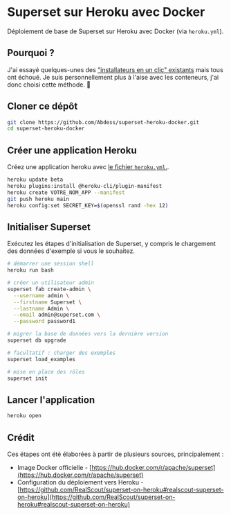 # Superset sur Heroku avec Docker

Déploiement de base de Superset sur Heroku avec Docker (via `heroku.yml`).

## Pourquoi ?

J'ai essayé quelques-unes des ["installateurs en un clic" existants](https://github.com/RealScout/superset-on-heroku#realscout-superset-on-heroku) mais tous ont échoué. Je suis personnellement plus à l'aise avec les conteneurs, j'ai donc choisi cette méthode. 🤷

## Cloner ce dépôt

```sh
git clone https://github.com/Abdess/superset-heroku-docker.git
cd superset-heroku-docker
```

## Créer une application Heroku

Créez une application heroku avec [le fichier `heroku.yml`.](https://devcenter.heroku.com/articles/build-docker-images-heroku-yml#creating-your-app-from-setup).

```sh
heroku update beta
heroku plugins:install @heroku-cli/plugin-manifest
heroku create VOTRE_NOM_APP --manifest
git push heroku main
heroku config:set SECRET_KEY=$(openssl rand -hex 12)
```

## Initialiser Superset

Exécutez les étapes d'initialisation de Superset, y compris le chargement des données d'exemple si vous le souhaitez.

```sh
# démarrer une session shell
heroku run bash

# créer un utilisateur admin
superset fab create-admin \
  --username admin \
  --firstname Superset \
  --lastname Admin \
  --email admin@superset.com \
  --password password1

# migrer la base de données vers la dernière version
superset db upgrade

# facultatif : charger des exemples
superset load_examples

# mise en place des rôles
superset init
```

## Lancer l'application

```sh
heroku open
```

## Crédit

Ces étapes ont été élaborées à partir de plusieurs sources, principalement :

* Image Docker officielle - [https://hub.docker.com/r/apache/superset](https://hub.docker.com/r/apache/superset)
* Configuration du déploiement vers Heroku - [https://github.com/RealScout/superset-on-heroku#realscout-superset-on-heroku](https://github.com/RealScout/superset-on-heroku#realscout-superset-on-heroku)
